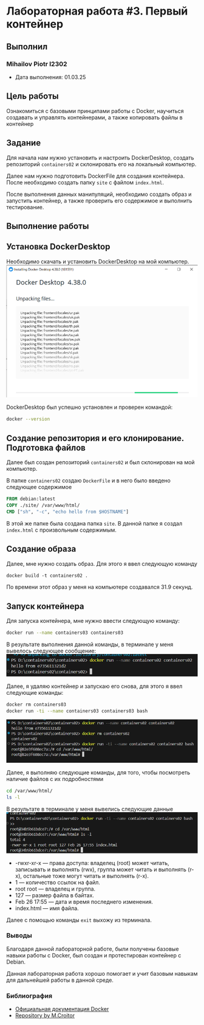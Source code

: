 # Лабораторная работа #3. Первый контейнер

## Выполнил

### Mihailov Piotr I2302

- Дата выполнения: 01.03.25

## Цель работы

Ознакомиться с базовыми принципами работы с Docker, научиться создавать и управлять контейнерами, а также копировать файлы в контейнер

## Задание

Для начала нам нужно установить и настроить DockerDesktop, создать репозиторий `containers02` и склонировать его на локальный компьютер.

Далее нам нужно подготовить DockerFile для создания контейнера. После необходимо создать папку `site` с файлом `index.html`.

После выполнения данных манипуляций, необходимо создать образ и запустить контейнер, а также проверить его содержимое и выполнить тестирование.

## Выполнение работы

## Установка DockerDesktop

Необходимо скачать и установить DockerDesktop на мой компьютер.
![install](images/install.png)

DockerDesktop был успешно установлен и проверен командой:

```bash
docker --version
```

## Создание репозитория и его клонирование. Подготовка файлов

Далее был создан репозиторий `containers02` и был склонирован на мой компьютер.

В папке `containers02` создаю `DockerFile` и в него было введено следующее содержимое

```DockerFile
FROM debian:latest
COPY ./site/ /var/www/html/
CMD ["sh", "-c", "echo hello from $HOSTNAME"]
```

В этой же папке была создана папка `site`. В данной папке я создал `index.html` с произвольным содержимым.

## Создание образа

Далее, мне нужно создать образ. Для этого я ввел следующую команду

```DockerFile
docker build -t containers02 .
```

По времени этот образ у меня на компьютере создавался 31.9 секунд.

## Запуск контейнера

Для запуска контейнера, мне нужно ввести следующую команду:

```bash
docker run --name containers03 containers03
```

В результате выполнения данной команды, в терминале у меня вывелось следующее сообщение:
![run](images/dockerrun.png)

Далее, я удаляю контейнер и запускаю его снова, для этого я ввел следующие команды:

```bash
docker rm containers03
docker run -ti --name containers03 containers03 bash
```

![images](images/rm.png)

Далее, я выполняю следующие команды, для того, чтобы посмотреть наличие файлов с их подробностями

```bash
cd /var/www/html/
ls -l
```

В результате в терминале у меня вывелись следующие данные
![lsl](images/lsl.png)

- -rwxr-xr-x — права доступа: владелец (root) может читать, записывать и выполнять (rwx), группа может читать и выполнять (r-x), остальные тоже могут читать и выполнять (r-x).
- 1 — количество ссылок на файл.
- root root — владелец и группа.
- 127 — размер файла в байтах.
- Feb 26 17:55 — дата и время последнего изменения.
- index.html — имя файла.

Далее с помощью команды `exit` выхожу из терминала.

### Выводы

Благодаря данной лабораторной работе, были получены базовые навыки работы с Docker, был создан и протестирован контейнер с Debian.

Данная лабораторная работа хорошо помогает и учит базовым навыкам для дальнейшей работы в данной среде.

### Библиография

- [Официальная документация Docker](https://docs.docker.com/)
- [Repository by M.Croitor](https://github.com/mcroitor/app_containerization_ru)
